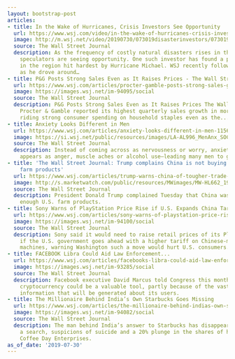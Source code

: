 ```yaml
---
layout: bootstrap-post
articles:
- title: In the Wake of Hurricanes, Crisis Investors See Opportunity
  url: https://www.wsj.com/video/in-the-wake-of-hurricanes-crisis-investors-see-opportunity/8A7BA573-653F-4CC4-9FAE-F43769399BC5.html
  image: http://m.wsj.net/video/20190730/073019disasterinvestors/073019disasterinvestors_1280x720.jpg
  source: The Wall Street Journal
  description: As the frequency of costly natural disasters rises in the U.S., real-estate
    speculators are seeing opportunity. One such investor has found a profitable niche
    in the region hit hardest by Hurricane Michael. WSJ recently followed Eugene Ursu
    as he drove around…
- title: P&G Posts Strong Sales Even as It Raises Prices - The Wall Street Journal
  url: https://www.wsj.com/articles/procter-gamble-posts-strong-sales-growth-writes-down-gillette-business-11564488591
  image: https://images.wsj.net/im-94095/social
  source: The Wall Street Journal
  description: P&G Posts Strong Sales Even as It Raises Prices The Wall Street Journal
    Procter & Gamble reported its highest quarterly sales growth in more than a decade,
    riding strong consumer spending on household staples even as the...
- title: Anxiety Looks Different in Men
  url: https://www.wsj.com/articles/anxiety-looks-different-in-men-11564494352
  image: https://si.wsj.net/public/resources/images/LA-AL996_MenAnx_SOC_20190729103412.jpg
  source: The Wall Street Journal
  description: Instead of coming across as nervousness or worry, anxiety in men often
    appears as anger, muscle aches or alcohol use—leading many men to go undiagnosed.
- title: 'The Wall Street Journal: Trump complains China is not buying enough U.S.
    farm products'
  url: https://www.wsj.com/articles/trump-warns-china-of-tougher-trade-deal-if-he-wins-second-term-11564488023?mod=hp_lead_pos2
  image: http://s.marketwatch.com/public/resources/MWimages/MW-HL662_19trum_ZG_20190618183859.jpg
  source: The Wall Street Journal
  description: President Donald Trump complained Tuesday that China was not buying
    enough U.S. farm products.
- title: Sony Warns of PlayStation Price Rise if U.S. Expands China Tariffs
  url: https://www.wsj.com/articles/sony-warns-of-playstation-price-rise-if-u-s-expands-china-tariffs-11564488442
  image: https://images.wsj.net/im-94100/social
  source: The Wall Street Journal
  description: Sony said it would need to raise retail prices of its PlayStation consoles
    if the U.S. government goes ahead with a higher tariff on Chinese-made videogame
    machines, warning Washington such a move would hurt U.S. consumers.
- title: FACEBOOK Libra Could Aid Law Enforcement...
  url: https://www.wsj.com/articles/facebooks-libra-could-aid-law-enforcement-11564479008
  image: https://images.wsj.net/im-93285/social
  source: The Wall Street Journal
  description: Facebook executive David Marcus told Congress this month that the proposed
    cryptocurrency could be a valuable tool, partly because of the vast amounts of
    information that will be generated about its users.
- title: The Millionaire Behind India’s Own Starbucks Goes Missing
  url: https://www.wsj.com/articles/the-millionaire-behind-indias-own-starbucks-goes-missing-11564485140
  image: https://images.wsj.net/im-94082/social
  source: The Wall Street Journal
  description: The man behind India’s answer to Starbucks has disappeared, triggering
    a search, suspicions of suicide and a 20% plunge in the shares of his company,
    Coffee Day Enterprises.
as_of_date: '2019-07-30'
---
```



